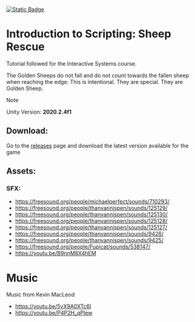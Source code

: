 [![Static Badge](https://img.shields.io/badge/License-MIT_License-orange)](https://opensource.org/license/mit)
# Introduction to Scripting: Sheep Rescue
Tutorial followed for the Interactive Systems course.

The Golden Sheeps do not fall and do not count towards the fallen sheep when reaching the edge: This is intentional. They are special. They are Golden Sheep.

> [!NOTE]  
> Unity Version: **2020.2.4f1**

## Download:
Go to the [releases](https://github.com/YumaIshigooka/Introduction-to-Scripting/releases) page and download the latest version available for the game

## Assets:
### SFX:
* https://freesound.org/people/michaelperfect/sounds/710293/
* https://freesound.org/people/thanvannispen/sounds/125129/
* https://freesound.org/people/thanvannispen/sounds/125130/
* https://freesound.org/people/thanvannispen/sounds/125128/
* https://freesound.org/people/thanvannispen/sounds/125127/
* https://freesound.org/people/thanvannispen/sounds/9426/
* https://freesound.org/people/thanvannispen/sounds/9425/
* https://freesound.org/people/Fupicat/sounds/538147/
* https://youtu.be/B9nnM8X4hEM

# Music
Music from Kevin MacLeod
* https://youtu.be/5vX9A0XTc6I
* https://youtu.be/P4P2H_qPIew




